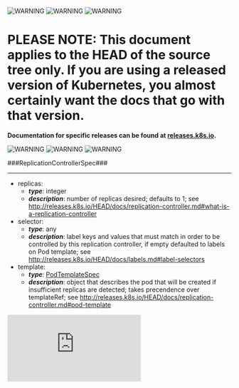 <!-- BEGIN MUNGE: UNVERSIONED_WARNING -->

<!-- BEGIN STRIP_FOR_RELEASE -->

![WARNING](http://kubernetes.io/img/warning.png)
![WARNING](http://kubernetes.io/img/warning.png)
![WARNING](http://kubernetes.io/img/warning.png)

<h1>PLEASE NOTE: This document applies to the HEAD of the source
tree only. If you are using a released version of Kubernetes, you almost
certainly want the docs that go with that version.</h1>

<strong>Documentation for specific releases can be found at
[releases.k8s.io](http://releases.k8s.io).</strong>

![WARNING](http://kubernetes.io/img/warning.png)
![WARNING](http://kubernetes.io/img/warning.png)
![WARNING](http://kubernetes.io/img/warning.png)

<!-- END STRIP_FOR_RELEASE -->

<!-- END MUNGE: UNVERSIONED_WARNING -->
###ReplicationControllerSpec###

---
* replicas: 
  * **_type_**: integer
  * **_description_**: number of replicas desired; defaults to 1; see http://releases.k8s.io/HEAD/docs/replication-controller.md#what-is-a-replication-controller
* selector: 
  * **_type_**: any
  * **_description_**: label keys and values that must match in order to be controlled by this replication controller, if empty defaulted to labels on Pod template; see http://releases.k8s.io/HEAD/docs/labels.md#label-selectors
* template: 
  * **_type_**: [PodTemplateSpec](PodTemplateSpec.md)
  * **_description_**: object that describes the pod that will be created if insufficient replicas are detected; takes precendence over templateRef; see http://releases.k8s.io/HEAD/docs/replication-controller.md#pod-template


<!-- BEGIN MUNGE: GENERATED_ANALYTICS -->
[![Analytics](https://kubernetes-site.appspot.com/UA-36037335-10/GitHub/docs/api-types/v1/ReplicationControllerSpec.md?pixel)]()
<!-- END MUNGE: GENERATED_ANALYTICS -->
